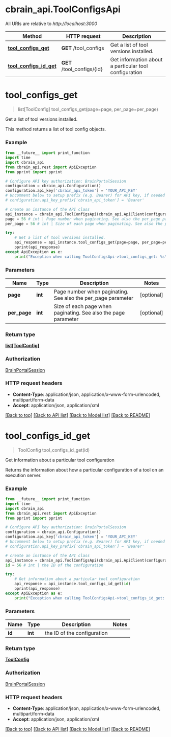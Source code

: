# cbrain_api.ToolConfigsApi

All URIs are relative to *http://localhost:3000*

Method | HTTP request | Description
------------- | ------------- | -------------
[**tool_configs_get**](ToolConfigsApi.md#tool_configs_get) | **GET** /tool_configs | Get a list of tool versions installed.
[**tool_configs_id_get**](ToolConfigsApi.md#tool_configs_id_get) | **GET** /tool_configs/{id} | Get information about a particular tool configuration


# **tool_configs_get**
> list[ToolConfig] tool_configs_get(page=page, per_page=per_page)

Get a list of tool versions installed.

This method returns a list of tool config objects. 

### Example
```python
from __future__ import print_function
import time
import cbrain_api
from cbrain_api.rest import ApiException
from pprint import pprint

# Configure API key authorization: BrainPortalSession
configuration = cbrain_api.Configuration()
configuration.api_key['cbrain_api_token'] = 'YOUR_API_KEY'
# Uncomment below to setup prefix (e.g. Bearer) for API key, if needed
# configuration.api_key_prefix['cbrain_api_token'] = 'Bearer'

# create an instance of the API class
api_instance = cbrain_api.ToolConfigsApi(cbrain_api.ApiClient(configuration))
page = 56 # int | Page number when paginating. See also the per_page parameter (optional)
per_page = 56 # int | Size of each page when paginating. See also the page parameter (optional)

try:
    # Get a list of tool versions installed.
    api_response = api_instance.tool_configs_get(page=page, per_page=per_page)
    pprint(api_response)
except ApiException as e:
    print("Exception when calling ToolConfigsApi->tool_configs_get: %s\n" % e)
```

### Parameters

Name | Type | Description  | Notes
------------- | ------------- | ------------- | -------------
 **page** | **int**| Page number when paginating. See also the per_page parameter | [optional] 
 **per_page** | **int**| Size of each page when paginating. See also the page parameter | [optional] 

### Return type

[**list[ToolConfig]**](ToolConfig.md)

### Authorization

[BrainPortalSession](../README.md#BrainPortalSession)

### HTTP request headers

 - **Content-Type**: application/json, application/x-www-form-urlencoded, multipart/form-data
 - **Accept**: application/json, application/xml

[[Back to top]](#) [[Back to API list]](../README.md#documentation-for-api-endpoints) [[Back to Model list]](../README.md#documentation-for-models) [[Back to README]](../README.md)

# **tool_configs_id_get**
> ToolConfig tool_configs_id_get(id)

Get information about a particular tool configuration

Returns the information about how a particular configuration of a tool on an execution server. 

### Example
```python
from __future__ import print_function
import time
import cbrain_api
from cbrain_api.rest import ApiException
from pprint import pprint

# Configure API key authorization: BrainPortalSession
configuration = cbrain_api.Configuration()
configuration.api_key['cbrain_api_token'] = 'YOUR_API_KEY'
# Uncomment below to setup prefix (e.g. Bearer) for API key, if needed
# configuration.api_key_prefix['cbrain_api_token'] = 'Bearer'

# create an instance of the API class
api_instance = cbrain_api.ToolConfigsApi(cbrain_api.ApiClient(configuration))
id = 56 # int | the ID of the configuration

try:
    # Get information about a particular tool configuration
    api_response = api_instance.tool_configs_id_get(id)
    pprint(api_response)
except ApiException as e:
    print("Exception when calling ToolConfigsApi->tool_configs_id_get: %s\n" % e)
```

### Parameters

Name | Type | Description  | Notes
------------- | ------------- | ------------- | -------------
 **id** | **int**| the ID of the configuration | 

### Return type

[**ToolConfig**](ToolConfig.md)

### Authorization

[BrainPortalSession](../README.md#BrainPortalSession)

### HTTP request headers

 - **Content-Type**: application/json, application/x-www-form-urlencoded, multipart/form-data
 - **Accept**: application/json, application/xml

[[Back to top]](#) [[Back to API list]](../README.md#documentation-for-api-endpoints) [[Back to Model list]](../README.md#documentation-for-models) [[Back to README]](../README.md)

